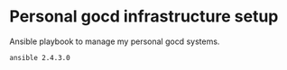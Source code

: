 # Personal gocd infrastructure setup

Ansible playbook to manage my personal gocd systems.

```
ansible 2.4.3.0
```
